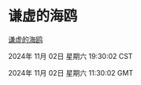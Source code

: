 # 谦虚的海鸥
[谦虚的海鸥](http://219.139.197.74:56308/qxdho/course/base/hotlink/index.php)

2024年 11月 02日 星期六 19:30:02 CST

2024年 11月 02日 星期六 11:30:02 GMT
